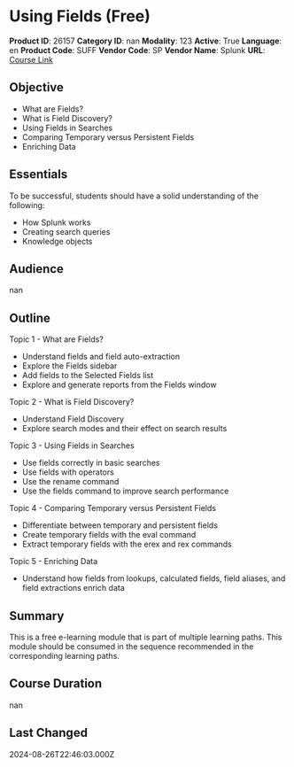 # Using Fields (Free)

**Product ID**: 26157
**Category ID**: nan
**Modality**: 123
**Active**: True
**Language**: en
**Product Code**: SUFF
**Vendor Code**: SP
**Vendor Name**: Splunk
**URL**: [Course Link](https://www.fastlaneus.com/product/splunk-suff)

## Objective
- What are Fields?
- What is Field Discovery?
- Using Fields in Searches
- Comparing Temporary versus Persistent Fields
- Enriching Data

## Essentials
To be successful, students should have a solid understanding of the following:


- How Splunk works
- Creating search queries
- Knowledge objects

## Audience
nan

## Outline
Topic 1 - What are Fields?


- Understand fields and field auto-extraction
- Explore the Fields sidebar
- Add fields to the Selected Fields list
- Explore and generate reports from the Fields window

 
Topic 2 - What is Field Discovery?


- Understand Field Discovery
- Explore search modes and their effect on search results

 
Topic 3 - Using Fields in Searches


- Use fields correctly in basic searches
- Use fields with operators
- Use the rename command
- Use the fields command to improve search performance

 
Topic 4 - Comparing Temporary versus Persistent Fields


- Differentiate between temporary and persistent fields
- Create temporary fields with the eval command
- Extract temporary fields with the erex and rex commands

 
Topic 5 - Enriching Data


- Understand how fields from lookups, calculated fields, field aliases, and field extractions enrich data

## Summary
This is a free e-learning module that is part of multiple learning paths. This module should be consumed in the sequence recommended in the corresponding learning paths.

## Course Duration
nan

## Last Changed
2024-08-26T22:46:03.000Z
